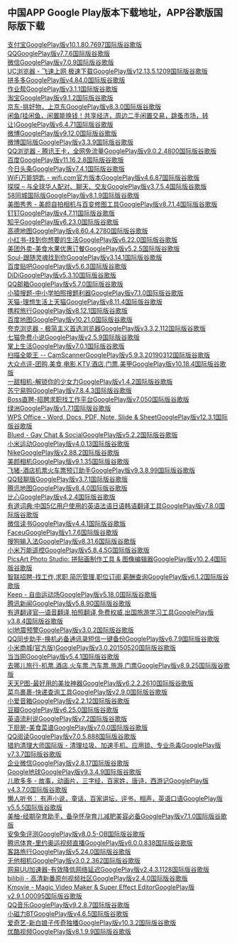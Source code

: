 ## 中国APP Google Play版本下载地址，APP谷歌版国际版下载    
[支付宝GooglePlay版v10.1.80.7697国际版谷歌版](https://tc5.us/file/4188770-413413548)  
[QQGooglePlay版v7.7.6国际版谷歌版](https://tc5.us/file/4188770-413436638)  
[微信GooglePlay版v7.0.9国际版谷歌版](https://tc5.us/file/4188770-413411789)  
[UC浏览器 - 飞速上网 极速下载GooglePlay版v12.13.5.1209国际版谷歌版]()  
[拼多多GooglePlay版v4.84.0国际版谷歌版]()  
[作业帮GooglePlay版v3.1.1国际版谷歌版]()  
[淘宝GooglePlay版v9.1.2国际版谷歌版](https://tc5.us/file/4188770-413413645)  
[京东-挑好物，上京东GooglePlay版v8.3.0国际版谷歌版](https://tc5.us/file/4188770-413436884)  
[闲鱼(挂闲鱼，闲置能换钱！共享经济，周边二手闲置交易，跳蚤市场，转让)GooglePlay版v6.4.71国际版谷歌版](https://tc5.us/file/4188770-413436705)  
[微博GooglePlay版v9.12.0国际版谷歌版](https://tc5.us/file/4188770-413427373)  
[微博国际版GooglePlay版v3.3.9国际版谷歌版](https://tc5.us/file/4188770-413413396)  
[QQ浏览器 - 腾讯王卡，全网免流量GooglePlay版v9.0.2.4800国际版谷歌版](https://tc5.us/file/4188770-413426637)  
[百度GooglePlay版v11.16.2.8国际版谷歌版](https://tc5.us/file/4188770-413411784)  
[今日头条GooglePlay版v7.4.1国际版谷歌版](https://tc5.us/file/4188770-413411335)  
[WiFi万能钥匙 - wifi.com官方版本GooglePlay版v4.6.87国际版谷歌版](https://tc5.us/file/4188770-413413253)  
[探探 – 与全球华人配对、聊天、交友GooglePlay版v3.7.5.4国际版谷歌版](https://tc5.us/file/4188770-413436708)  
[58同城国际版GooglePlay版v8.1.9国际版谷歌版]()  
[美图秀秀 - 美颜自拍相机与百变修图工具GooglePlay版v8.7.1.4国际版谷歌版]()  
[钉钉GooglePlay版v4.7.11国际版谷歌版]()  
[知乎GooglePlay版v6.23.0国际版谷歌版](https://tc5.us/file/4188770-413426725)  
[高德地图GooglePlay版v8.60.4.2780国际版谷歌版](https://tc5.us/file/4188770-413411653)  
[小红书-找到你想要的生活GooglePlay版v6.22.0国际版谷歌版](https://tc5.us/file/4188770-413412573)   
[美团外卖-美食水果优惠订餐GooglePlay版v5.2.5国际版谷歌版]()  
[Soul-跟随灵魂找到你GooglePlay版v3.14.1国际版谷歌版]()  
[百度贴吧GooglePlay版v5.6.3国际版谷歌版]()  
[DiDiGooglePlay版v5.3.10国际版谷歌版](https://tc5.us/file/4188770-413436814)  
[QQ邮箱GooglePlay版v5.7.0国际版谷歌版](https://tc5.us/file/4188770-413424898)  
[小猿搜题-中小学拍照搜题利器GooglePlay版v7.1.0国际版谷歌版]()  
[天猫-理想生活上天猫GooglePlay版v8.11.4国际版谷歌版]()  
[携程旅行GooglePlay版v8.12.1国际版谷歌版](https://tc5.us/file/4188770-413426628)  
[百度地图GooglePlay版v10.21.0国际版谷歌版]()  
[夸克浏览器 - 极简主义首选浏览器GooglePlay版v3.3.2.112国际版谷歌版]()  
[七猫免费小说GooglePlay版v2.5.9国际版谷歌版]()  
[掌上生活GooglePlay版v7.0.1国际版谷歌版]()  
[扫描全能王 -- CamScannerGooglePlay版v5.9.3.20190312国际版谷歌版](https://tc5.us/file/4188770-413436662)  
[大众点评-团购,美食,电影,KTV,酒店,门票,美甲GooglePlay版v10.18.4国际版谷歌版]()  
[一甜相机-解锁你的少女力GooglePlay版v1.4.2国际版谷歌版]()  
[苏宁易购GooglePlay版v7.8.4.3国际版谷歌版]()  
[Boss直聘-招聘求职找工作平台GooglePlay版v7.050国际版谷歌版]()  
[绿洲GooglePlay版v1.7.1国际版谷歌版](https://tc5.us/file/4188770-413425685)  
[WPS Office - Word, Docs, PDF, Note, Slide & SheetGooglePlay版v12.3.1国际版谷歌版]()  
[Blued - Gay Chat & SocialGooglePlay版v5.2.2国际版谷歌版]()  
[小米运动GooglePlay版v4.0.13国际版谷歌版]()  
[NikeGooglePlay版v2.88.2国际版谷歌版]()  
[美颜相机GooglePlay版v9.1.35国际版谷歌版](https://tc5.us/file/4188770-413436670)  
[飞猪-酒店机票火车票预订助手GooglePlay版v9.3.8.99国际版谷歌版](https://tc5.us/file/4188770-413427245)  
[QQ轻聊版GooglePlay版v3.7.1国际版谷歌版]()  
[腾讯地图GooglePlay版v8.4.0国际版谷歌版]()  
[比心GooglePlay版v4.2.4国际版谷歌版]()  
[有道词典:中国5亿用户使用的英语法语日语韩语翻译工具GooglePlay版v7.8.0国际版谷歌版]()  
[微信读书GooglePlay版v4.4.1国际版谷歌版]()  
[FaceuGooglePlay版v1.7.6国际版谷歌版](https://tc5.us/file/4188770-413429381)  
[搜狗输入法GooglePlay版v8.31.6国际版谷歌版]()  
[小米万能遥控GooglePlay版v5.8.4.5G国际版谷歌版]()  
[PicsArt Photo Studio: 拼贴画制作工具 & 图像编辑器GooglePlay版v10.2.4国际版谷歌版](https://tc5.us/file/4188770-413428664)  
[智联招聘-找工作,求职,简历管理,职位订阅,薪酬查询GooglePlay版v6.1.2国际版谷歌版]()  
[Keep - 自由运动场GooglePlay版v5.18.0国际版谷歌版]()  
[腾讯新闻GooglePlay版v5.8.90国际版谷歌版]()  
[有道翻译官—语音翻译,拍照翻译,免费权威,出国旅游学习工具GooglePlay版v3.8.4国际版谷歌版]()  
[icl地震预警GooglePlay版v3.0.2国际版谷歌版]()  
[QQ同步助手-换机必备通讯录短信一键备份GooglePlay版v6.7.9国际版谷歌版]()  
[小米商城(官方版)GooglePlay版v3.0.20150520国际版谷歌版]()  
[当当网GooglePlay版v5.4.1国际版谷歌版]()  
[去哪儿旅行-机票.酒店.火车票.汽车票.旅游.门票GooglePlay版v8.9.25国际版谷歌版]()  
[天天P图-最好用的美妆神器GooglePlay版v6.2.2.2610国际版谷歌版]()  
[菜鸟裹裹-快递查询工具GooglePlay版v2.9.0国际版谷歌版]()  
[小爱音箱GooglePlay版v2.2.12国际版谷歌版]()  
[豆瓣GooglePlay版v6.25.0国际版谷歌版]()  
[英语流利说GooglePlay版v7.2国际版谷歌版]()  
[下厨房-美食菜谱GooglePlay版v7.0.0国际版谷歌版]()  
[QQ阅读GooglePlay版v7.0.5.888国际版谷歌版]()  
[猎豹清理大师国际版 - 清理垃圾、加速手机、应用锁、专业杀毒GooglePlay版v7.3.7国际版谷歌版]()  
[企业微信GooglePlay版v2.8.17国际版谷歌版]()  
[Google地球GooglePlay版v9.3.4.9国际版谷歌版](https://tc5.us/file/4188770-)  
[儿歌多多 - 故事，动画片，三字经，百家姓，唐诗，西游记GooglePlay版v4.3.7.0国际版谷歌版]()  
[懒人听书： 有声小说，童话，百家讲坛，评书，相声，英语口语GooglePlay版v5.5.5国际版谷歌版]()  
[美柚-经期孕育助手，备孕怀孕育儿减肥美容必备GooglePlay版v7.1.0国际版谷歌版]()  
[安兔兔评测GooglePlay版v8.0.5-OB国际版谷歌版]()  
[腾讯体育-里约奥运视频直播GooglePlay版v6.0.0.838国际版谷歌版]()  
[客路旅行GooglePlay版v5.24.0国际版谷歌版]()  
[无他相机GooglePlay版v3.0.2.362国际版谷歌版]()  
[网易UU加速器-有效降低网络延迟GooglePlay版v2.4.3.1128国际版谷歌版]()  
[bilibili - 高清新番原创视频社区GooglePlay版v2.4.0国际版谷歌版](https://tc5.us/file/4188770-413436825)  
[Kmovie - Magic Video Maker & Super Effect EditorGooglePlay版v2.9.1.00095国际版谷歌版]()  
[QQ音乐GooglePlay版v9.2.8.7国际版谷歌版](https://tc5.us/file/4188770-413411720)  
[小磁力BTGooglePlay版v4.6.5国际版谷歌版](https://tc5.us/file/4188770-)  
[爱奇艺-新白娘子传奇独播GooglePlay版v10.3.2国际版谷歌版](https://tc5.us/file/4188770-413411769)  
[优酷视频GooglePlay版v8.1.9.9国际版谷歌版](https://tc5.us/file/4188770-413413607)  
